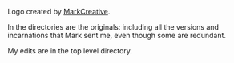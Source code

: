 Logo created by [MarkCreative](https://www.facebook.com/mark.spunky.creative/).

In the directories are the originals: including all the versions and incarnations that Mark sent me, even though some are redundant.

My edits are in the top level directory.

